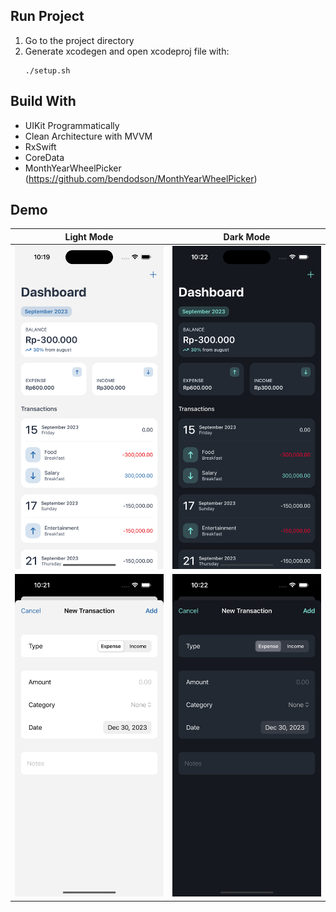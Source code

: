 ## Run Project
1. Go to the project directory
2. Generate xcodegen and open xcodeproj file with:
    ```shell
    ./setup.sh
    ```
    
## Build With
* UIKit Programmatically
* Clean Architecture with MVVM
* RxSwift
* CoreData
* MonthYearWheelPicker (https://github.com/bendodson/MonthYearWheelPicker)

## Demo
| Light Mode | Dark Mode |
| :---------: | :---------: |
| <img src="Screenshots/home-light.png" width="250px" /> | <img src="Screenshots/home-dark.png" width="250px" /> |
| <img src="Screenshots/add-light.png" width="250px" /> | <img src="Screenshots/add-dark.png" width="250px" /> |

